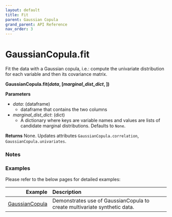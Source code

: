 ```yaml
---
layout: default
title: Fit
parent: Gaussian Copula
grand_parent: API Reference
nav_order: 3
---
```


# GaussianCopula.fit
Fit the data with a Gaussian copula, i.e.: 
compute the univariate distribution for each variable and then its covariance matrix.

**GaussianCopula.fit(*data*, [*marginal_dist_dict*, ])**

**Parameters**
- *data*: (dataframe)
  - dataframe that contains the two columns
- *marginal_dist_dict*: (dict)
  - A dictionary where keys are variable names and values are lists of candidate marginal distributions. Defaults to `None`.

**Returns**
None. Updates attributes `GaussianCopula.correlation`, `GaussianCopula.univariates`.

### Notes

### Examples
Please refer to the below pages for detailed examples:

| Example         | Description | 
| ---:              |    :----   |
| [GaussianCopula](../../../gettingStarted/examples/GaussianCopula) | Demonstrates use of GaussianCopula to create multivariate synthetic data. |
